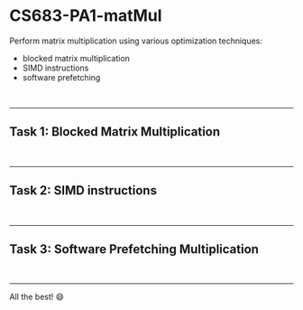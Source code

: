 # CS683-PA1-matMul

Perform matrix multiplication using various optimization techniques:
- blocked matrix multiplication
- SIMD instructions
- software prefetching

<br>

---
## Task 1: Blocked Matrix Multiplication

<br>

---
## Task 2: SIMD instructions

<br>

---
## Task 3: Software Prefetching Multiplication

<br>

---
All the best! :smile:

